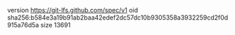 version https://git-lfs.github.com/spec/v1
oid sha256:b584e3a19b91ab2baa42edef2dc57dc10b9305358a3932259cd2f0d915a76d5a
size 13691
